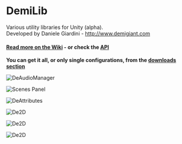 # DemiLib
Various utility libraries for Unity (alpha).  
Developed by Daniele Giardini - http://www.demigiant.com

#### [Read more on the Wiki](https://github.com/Demigiant/demilib/wiki) - or check the [API](http://demigiant.github.io/apis/demilib/html/namespace_d_g.html)

**You can get it all, or only single configurations, from the [downloads section](https://github.com/Demigiant/demilib/wiki/Downloads)**

![DeAudioManager](screenshots/DeAudioManager_inspector.png "DeAudioManager")

![Scenes Panel](screenshots/DeEditorTools_scenespanel.png "Scenes Panel")

![DeAttributes](screenshots/DeAttributes_examples.png "DeAttributes")

![De2D](screenshots/animated/De2D_autoSorter.gif "De2D")

![De2D](screenshots/animated/DeEditorTools_sceneContextMenu_align.gif "De2D")

![De2D](screenshots/animated/DeEditorTools_deHierarchy_colors.gif "De2D")

